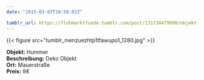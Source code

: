 ```yaml
---
date: "2015-03-07T10:58:02Z"

tumblr_url: https://flohmarktfunde.tumblr.com/post/131738479998/objekt-hummer-beschreibung-deko-objekt-ort
---
```

 {{< figure src="tumblr_nwnzuezhtp1tfawupo1_1280.jpg" >}}  

**Objekt:** Hummer  
**Beschreibung:** Deko Objekt  
**Ort:** Mauerstraße  
**Preis:** 8€
